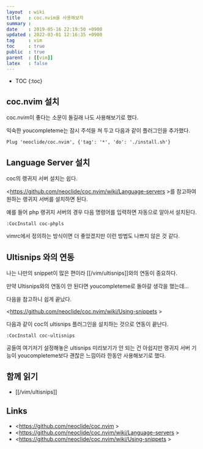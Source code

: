 ```yaml
---
layout  : wiki
title   : coc.nvim을 사용해보자
summary : 
date    : 2019-05-16 22:19:50 +0900
updated : 2022-03-01 12:16:35 +0900
tag     : vim
toc     : true
public  : true
parent  : [[vim]]
latex   : false
---
```

* TOC
{:toc}

## coc.nvim 설치

coc.nvim이 좋다는 소문이 돌길래 나도 사용해보기로 했다.

익숙한 youcompleteme는 잠시 주석을 쳐 두고 다음과 같이 플러그인을 추가했다.

```viml
Plug 'neoclide/coc.nvim', {'tag': '*', 'do': './install.sh'}
```

## Language Server 설치

coc의 랭귀지 서버 설치는 쉽다.

<https://github.com/neoclide/coc.nvim/wiki/Language-servers >를 참고하여 원하는 랭귀지 서버를 설치하면 된다.

예를 들어 php 랭귀지 서버의 경우 다음 명령어를 입력하면 자동으로 알아서 설치된다.

```viml
:CocInstall coc-phpls
```

vimrc에서 정의하는 방식이면 더 좋았겠지만 이런 방법도 나쁘지 않은 것 같다.

## Ultisnips 와의 연동

나는 나만의 snippet이 많은 편이라 [[/vim/ultisnips]]와의 연동이 중요하다.

만약 Ultisnips와의 연동이 안 된다면 youcompleteme로 돌아갈 생각을 했는데...

다음을 참고하니 쉽게 끝났다.

<https://github.com/neoclide/coc.nvim/wiki/Using-snippets >

다음과 같이 coc의 ultisnips 플러그인을 설치하는 것으로 연동이 끝난다.

```viml
:CocInstall coc-ultisnips
```

공들여 여기저기 설정해놓은 ultisnips 미리보기가 안 되는 건 아쉽지만 랭귀지 서버 기능이 youcompleteme보다 괜찮은 느낌이라 한동안 사용해보기로 했다.

## 함께 읽기

- [[/vim/ultisnips]]

## Links

* <https://github.com/neoclide/coc.nvim >
* <https://github.com/neoclide/coc.nvim/wiki/Language-servers >
* <https://github.com/neoclide/coc.nvim/wiki/Using-snippets >
